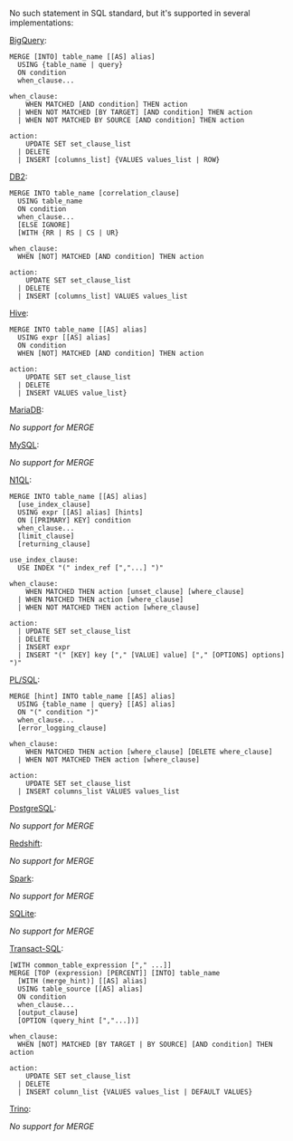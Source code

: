 No such statement in SQL standard, but it's supported in several implementations:

[BigQuery][]:

    MERGE [INTO] table_name [[AS] alias]
      USING {table_name | query}
      ON condition
      when_clause...

    when_clause:
        WHEN MATCHED [AND condition] THEN action
      | WHEN NOT MATCHED [BY TARGET] [AND condition] THEN action
      | WHEN NOT MATCHED BY SOURCE [AND condition] THEN action

    action:
        UPDATE SET set_clause_list
      | DELETE
      | INSERT [columns_list] {VALUES values_list | ROW}

[DB2][]:

    MERGE INTO table_name [correlation_clause]
      USING table_name
      ON condition
      when_clause...
      [ELSE IGNORE]
      [WITH {RR | RS | CS | UR}

    when_clause:
      WHEN [NOT] MATCHED [AND condition] THEN action

    action:
        UPDATE SET set_clause_list
      | DELETE
      | INSERT [columns_list] VALUES values_list

[Hive][]:

    MERGE INTO table_name [[AS] alias]
      USING expr [[AS] alias]
      ON condition
      WHEN [NOT] MATCHED [AND condition] THEN action

    action:
        UPDATE SET set_clause_list
      | DELETE
      | INSERT VALUES value_list}

[MariaDB][]:

_No support for MERGE_

[MySQL][]:

_No support for MERGE_

[N1QL][]:

    MERGE INTO table_name [[AS] alias]
      [use_index_clause]
      USING expr [[AS] alias] [hints]
      ON [[PRIMARY] KEY] condition
      when_clause...
      [limit_clause]
      [returning_clause]

    use_index_clause:
      USE INDEX "(" index_ref [","...] ")"

    when_clause:
        WHEN MATCHED THEN action [unset_clause] [where_clause]
      | WHEN MATCHED THEN action [where_clause]
      | WHEN NOT MATCHED THEN action [where_clause]

    action:
      | UPDATE SET set_clause_list
      | DELETE
      | INSERT expr
      | INSERT "(" [KEY] key ["," [VALUE] value] ["," [OPTIONS] options] ")"

[PL/SQL][]:

    MERGE [hint] INTO table_name [[AS] alias]
      USING {table_name | query} [[AS] alias]
      ON "(" condition ")"
      when_clause...
      [error_logging_clause]

    when_clause:
        WHEN MATCHED THEN action [where_clause] [DELETE where_clause]
      | WHEN NOT MATCHED THEN action [where_clause]

    action:
        UPDATE SET set_clause_list
      | INSERT columns_list VALUES values_list

[PostgreSQL][]:

_No support for MERGE_

[Redshift][]:

_No support for MERGE_

[Spark][]:

_No support for MERGE_

[SQLite][]:

_No support for MERGE_

[Transact-SQL][]:

    [WITH common_table_expression ["," ...]]
    MERGE [TOP (expression) [PERCENT]] [INTO] table_name
      [WITH (merge_hint)] [[AS] alias]
      USING table_source [[AS] alias]
      ON condition
      when_clause...
      [output_clause]
      [OPTION (query_hint [","...])]

    when_clause:
      WHEN [NOT] MATCHED [BY TARGET | BY SOURCE] [AND condition] THEN action

    action:
        UPDATE SET set_clause_list
      | DELETE
      | INSERT column_list {VALUES values_list | DEFAULT VALUES}

[Trino][]:

_No support for MERGE_

[bigquery]: https://cloud.google.com/bigquery/docs/reference/standard-sql/dml-syntax#merge_statement
[db2]: https://www.ibm.com/docs/en/db2/9.7?topic=statements-merge
[hive]: https://cwiki.apache.org/confluence/pages/viewpage.action?pageId=82903069#LanguageManualDML-Merge
[mariadb]: https://mariadb.com/kb/en/truncate-table/
[mysql]: https://dev.mysql.com/doc/refman/8.0/en/truncate-table.html
[n1ql]: https://docs.couchbase.com/server/current/n1ql/n1ql-language-reference/merge.html
[pl/sql]: https://docs.oracle.com/en/database/oracle/oracle-database/19/sqlrf/MERGE.html
[postgresql]: https://www.postgresql.org/docs/current/sql-commands.html
[redshift]: https://docs.aws.amazon.com/redshift/latest/dg/c_SQL_commands.html
[spark]: https://spark.apache.org/docs/3.3.0/sql-ref-syntax.html
[sqlite]: https://www.sqlite.org/lang.html
[transact-sql]: https://docs.microsoft.com/en-us/sql/t-sql/statements/merge-transact-sql?view=sql-server-ver16
[trino]: https://trino.io/docs/current/sql.html
